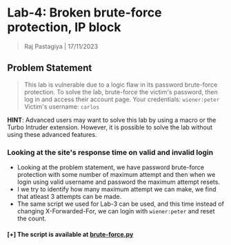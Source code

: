 # Lab-4: Broken brute-force protection, IP block
> Raj Pastagiya | 17/11/2023

## Problem Statement

> This lab is vulnerable due to a logic flaw in its password brute-force protection. To solve the lab, brute-force the victim's password, then log in and access their account page.
> Your credentials: `wiener:peter`
> Victim's username: `carlos`

**HINT**: Advanced users may want to solve this lab by using a macro or the Turbo Intruder extension. However, it is possible to solve the lab without using these advanced features.

### Looking at the site's response time on valid and invalid login 
- Looking at the problem statement, we have password brute-force protection with some number of maximum attempt and then when we login using valid username and password the maximum attempt resets.
- I we try to identify how many maximum attempt we can make, we find that atleast 3 attempts can be made.
- The same script we used for Lab-3 can be used, and this time instead of changing X-Forwarded-For, we can login with `wiener:peter` and reset the count.

#### \[+] The script is available at [brute-force.py](./scripts/brute-force.py)





